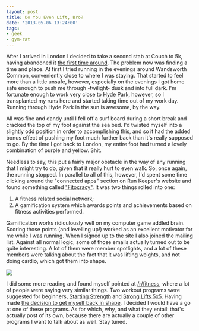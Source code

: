 ```yaml
---
layout: post
title: Do You Even Lift, Bro?
date: '2013-05-06 13:24:00'
tags:
- geek
- gym-rat
---
```


After I arrived in London I decided to take a second stab at Couch to 5k, having abandoned it [the first time around]. The problem now was finding a time and place. At first I tried running in the evenings around Wandsworth Common, conveniently close to where I was staying. That started to feel more than a little unsafe, however, especially on the evenings I got home safe enough to push me through -twilight- dusk and into full dark. I'm fortunate enough to work very close to Hyde Park, however, so I transplanted my runs here and started taking time out of my work day. Running through Hyde Park in the sun is awesome, by the way.

[the first time around]: /2013/04/07/running-the-first-time

All was fine and dandy until I fell off a surf board during a short break and cracked the top of my foot against the sea bed. I'd twisted myself into a slightly odd position in order to accomplishing this, and so it had the added bonus effect of pushing my foot much further back than it's really supposed to go. By the time I got back to London, my entire foot had turned a lovely combination of purple and yellow. Shit.

<!-- More -->

Needless to say, this put a fairly major obstacle in the way of any running that I might try to do, given that it really hurt to even walk. So, once again, the running stopped. In parallel to all of this, however, I'd spent some time clicking around the "connected apps" section on Run Keeper's website and found something called ["Fitocracy"]. It was two things rolled into one:

["Fitocracy"]: https://www.fitocracy.com

1. A fitness related social network;
2. A gamification system which awards points and achievements based on fitness activities performed.

Gamification works ridiculously well on my computer game addled brain. Scoring those points (and levelling up!) worked as an excellent motivator for me while I was running. When I signed up to the site I also joined the mailing list. Against all normal logic, some of those emails actually turned out to be quite interesting. A lot of them were member spotlights, and a lot of these members were talking about the fact that it was lifting weights, and not doing cardio, which got them into shape.

<p class="wide">
<img src="http://images.harveynick.com/2013-05-06-do-you-even-lift-oversight.jpg"></img>
</p>

I did some more reading and found myself pointed at [/r/fitness], where a lot of people were saying very similar things. Two workout programs were suggested for beginners, [Starting Strength] and [Strong Lifts 5x5]. Having made [the decision to get myself back in shape], I decided I would have a go at one of these programs. As for which, why, and what they entail: that's actually post of its own, because there are actually a couple of other programs I want to talk about as well. Stay tuned.

[/r/fitness]: http://reddit.com/r/fitness
[Starting Strength]: http://startingstrength.com/
[Strong Lifts 5x5]: http://stronglifts.com/
[the decision to get myself back in shape]: 2013-04-01-a-fitness-story/
